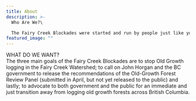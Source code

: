 ```yaml
---
title: About
description: >-
  Who Are We?\

  The Fairy Creek Blockades were started and run by people just like you. We are a grassroots group of activist from Vancouver Island who stand by the same principal - that old growth logging needs to stop. Standing with us are teachers, environmentalists, loggers, community activists, students and workers across Vancouver Island.
featured_image: ""
---
```

WHAT DO WE WANT?\
The three main goals of the Fairy Creek Blockades are to stop Old Growth logging in the Fairy Creek Watershed; to call on John Horgan and the BC government to release the recommendations of the Old-Growth Forest Review Panel (submitted in April, but not yet released to the public) and lastly; to advocate to both government and the public for an immediate and just transition away from logging old growth forests across British Columbia.